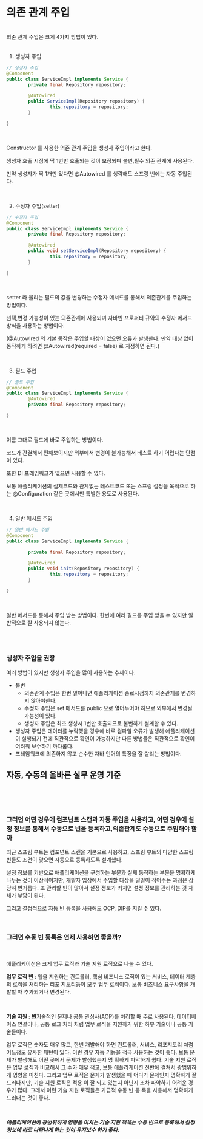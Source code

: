 # 의존 관계 주입

<br/>
의존 관계 주입은 크게 4가지 방법이 있다.

<br/>
<br/>

1. 생성자 주입

```java
// 생성자 주입
@Component
public class ServiceImpl implements Service {
		private final Repository repository;

		@Autowired
		public ServiceImpl(Repository repository) {
				this.repository = repository;
		}

}
```

<br/>

Constructor 를 사용한 의존 관계 주입을 생성사 주입이라고 한다.

생성자 호출 시점에 딱 1번만 호출되는 것이 보장되며 불변,필수 의존 관계에 사용된다.

만약 생성자가 딱 1개만 있다면 @Autowired 를 생략해도 스프링 빈에는 자동 주입된다.

<br/>

2. 수정자 주입(setter)

```java
// 수정자 주입
@Component
public class ServiceImpl implements Service {
		private final Repository repository;

		@Autowired
		public void setServiceImpl(Repository repository) {
				this.repository = repository;
		}

}
```

<br/>

setter 라 불리는 필드의 값을 변경하는 수정자 메서드를 통해서 의존관계를 주입하는 방법이다.

선택,변경 가능성이 있는 의존관계에 사용되며 자바빈 프로퍼티 규약의 수정자 메서드 방식을 사용하는 방법이다.

(@Autowired 의 기본 동작은 주입할 대상이 없으면 오류가 발생한다. 만약 대상 없이 동작하게 하려면 @Autowired(required = false) 로 지정하면 된다.)

<br/>

3. 필드 주입

```java
// 필드 주입
@Component
public class ServiceImpl implements Service {
		@Autowired
		private final Repository repository;

}
```

<br/>

이름 그대로 필드에 바로 주입하는 방법이다.

코드가 간결해서 편해보이지만 외부에서 변경이 불가능해서 테스트 하기 어렵다는 단점이 있다.

또한 DI 프레임워크가 없으면 사용할 수 없다.

보통 애플리케이션의 실제코드와 관계없는 테스트코드 또는 스프링 설정을 목적으로 하는 @Configuration 같은 곳에서만 특별한 용도로 사용된다.

<br/>

4. 일반 메서드 주입

```java
// 일반 메서드 주입
@Component
public class ServiceImpl implements Service {

		private final Repository repository;

		@Autowired
		public void init(Repository repository) {
				this.repository = repository;
		}

}
```

<br/>

일반 메서드를 통해서 주입 받는 방법이다. 한번에 여러 필드를 주입 받을 수 있지만 일반적으로 잘 사용되지 않는다.

<br/>
<br/>

### 생성자 주입을 권장

여러 방법이 있지만 생성자 주입을 많이 사용하는 추세이다.
<br/>

- 불변
  - 의존관계 주입은 한번 일어나면 애플리케이션 종료시점까지 의존관게를 변경하지 않아야한다.
  - 수정자 주입은 set 메서드를 public 으로 열어두어야 하므로 외부에서 변경될 가능성이 있다.
  - 생성자 주입은 최초 생성시 1번만 호출되므로 불변하게 설계할 수 있다.
- 생성자 주입은 데이터를 누락했을 경우에 바로 컴파일 오류가 발생해 애플리케이션이 실행되기 전에 직관적으로 확인이 가능하지만 다른 방법들은 직관적으로 확인이 어려워 보수하기 까다롭다.
- 프레임워크에 의존하지 않고 순수한 자바 언어의 특징을 잘 살리는 방법이다.

## **자동**, **수동의 올바른 실무 운영 기준**

<br/>
<br/>
<br/>

### 그러면 어떤 경우에 컴포넌트 스캔과 자동 주입을 사용하고, 어떤 경우에 설정 정보를 통해서 수동으로 빈을 등록하고,의존관계도 수동으로 주입해야 할까

최근 스프링 부트는 컴포넌트 스캔을 기본으로 사용하고, 스프링 부트의 다양한 스프링 빈들도 조건이 맞으면 자동으로 등록하도록 설계했다.

설정 정보를 기반으로 애플리케이션을 구성하는 부분과 실제 동작하는 부분을 명확하게 나누는 것이 이상적이지만, 개발자 입장에서 주입할 대상을 일일이 적어주는 과정은 상당히 번거롭다. 또 관리할 빈이 많아서 설정 정보가 커지면 설정 정보를 관리하는 것 자체가 부담이 된다.

그리고 결정적으로 자동 빈 등록을 사용해도 OCP, DIP를 지킬 수 있다.

<br/>

### **그러면 수동 빈 등록은 언제 사용하면 좋을까?**

<br/>

애플리케이션은 크게 업무 로직과 기술 지원 로직으로 나눌 수 있다.

**업무 로직 빈** : 웹을 지원하는 컨트롤러, 핵심 비즈니스 로직이 있는 서비스, 데이터 계층의 로직을 처리하는 리포
지토리등이 모두 업무 로직이다. 보통 비즈니스 요구사항을 개발할 때 추가되거나 변경된다.

<br/>

**기술 지원 : 빈**기술적인 문제나 공통 관심사(AOP)를 처리할 때 주로 사용된다. 데이터베이스 연결이나, 공통 로그
처리 처럼 업무 로직을 지원하기 위한 하부 기술이나 공통 기술들이다.

업무 로직은 숫자도 매우 많고, 한번 개발해야 하면 컨트롤러, 서비스, 리포지토리 처럼 어느정도 유사한 패턴이
있다. 이런 경우 자동 기능을 적극 사용하는 것이 좋다. 보통 문제가 발생해도 어떤 곳에서 문제가 발생했는지 명
확하게 파악하기 쉽다.
기술 지원 로직은 업무 로직과 비교해서 그 수가 매우 적고, 보통 애플리케이션 전반에 걸쳐서 광범위하게 영향을
미친다. 그리고 업무 로직은 문제가 발생했을 때 어디가 문제인지 명확하게 잘 드러나지만, 기술 지원 로직은 적용
이 잘 되고 있는지 아닌지 조차 파악하기 어려운 경우가 많다. 그래서 이런 기술 지원 로직들은 가급적 수동 빈 등
록을 사용해서 명확하게 드러내는 것이 좋다.

<br/>

**_애플리케이션에 광범위하게 영향을 미치는 기술 지원 객체는 수동 빈으로 등록해서 설정 정보에 바로 나타나게 하는 것이 유지보수 하기 좋다._**
